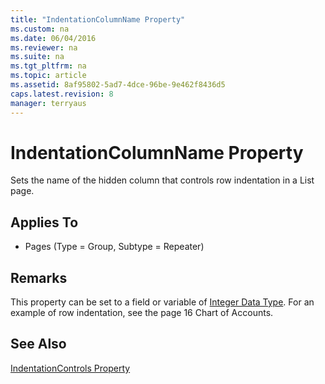 ```yaml
---
title: "IndentationColumnName Property"
ms.custom: na
ms.date: 06/04/2016
ms.reviewer: na
ms.suite: na
ms.tgt_pltfrm: na
ms.topic: article
ms.assetid: 8af95802-5ad7-4dce-96be-9e462f8436d5
caps.latest.revision: 8
manager: terryaus
---
```

# IndentationColumnName Property
Sets the name of the hidden column that controls row indentation in a List page.  
  
## Applies To  
  
-   Pages \(Type \= Group, Subtype \= Repeater\)  
  
## Remarks  
 This property can be set to a field or variable of [Integer Data Type](../dynamics-nav/Integer-Data-Type.md). For an example of row indentation, see the page 16 Chart of Accounts.  
  
## See Also  
 [IndentationControls Property](../dynamics-nav/IndentationControls-Property.md)